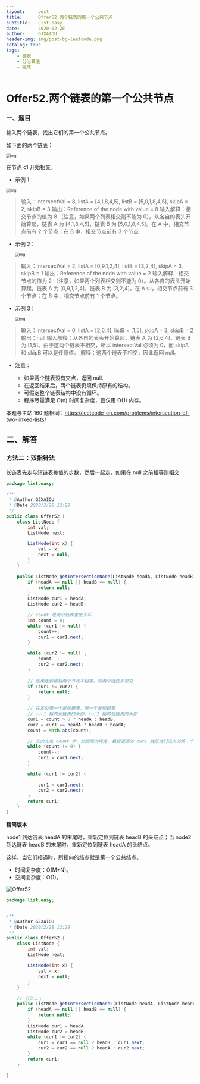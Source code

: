 ```yaml
---
layout:     post
title:      Offer52.两个链表的第一个公共节点
subtitle:   List.easy
date:       2020-02-28
author:     GJXAIOU
header-img: img/post-bg-leetcode.png
catalog: true
tags:
    - 链表
	- 分治算法
	- 完成
---
```


# Offer52.两个链表的第一个公共节点

### 一、题目
输入两个链表，找出它们的第一个公共节点。

如下面的两个链表：

<img src="Offer52.%E4%B8%A4%E4%B8%AA%E9%93%BE%E8%A1%A8%E7%9A%84%E7%AC%AC%E4%B8%80%E4%B8%AA%E5%85%AC%E5%85%B1%E8%8A%82%E7%82%B9.resource/160_statement.png" alt="img" style="zoom: 67%;" />

在节点 c1 开始相交。

- 示例 1：

<img src="Offer52.%E4%B8%A4%E4%B8%AA%E9%93%BE%E8%A1%A8%E7%9A%84%E7%AC%AC%E4%B8%80%E4%B8%AA%E5%85%AC%E5%85%B1%E8%8A%82%E7%82%B9.resource/160_statement-1590152904101.png" alt="img" style="zoom:67%;" />

> 输入：intersectVal = 8, listA = [4,1,8,4,5], listB = [5,0,1,8,4,5], skipA = 2, skipB = 3
> 输出：Reference of the node with value = 8
> 输入解释：相交节点的值为 8 （注意，如果两个列表相交则不能为 0）。从各自的表头开始算起，链表 A 为 [4,1,8,4,5]，链表 B 为 [5,0,1,8,4,5]。在 A 中，相交节点前有 2 个节点；在 B 中，相交节点前有 3 个节点

- 示例 2：

    <img src="Offer52.%E4%B8%A4%E4%B8%AA%E9%93%BE%E8%A1%A8%E7%9A%84%E7%AC%AC%E4%B8%80%E4%B8%AA%E5%85%AC%E5%85%B1%E8%8A%82%E7%82%B9.resource/160_example_2.png" alt="img" style="zoom: 67%;" />

> 输入：intersectVal = 2, listA = [0,9,1,2,4], listB = [3,2,4], skipA = 3, skipB = 1
> 输出：Reference of the node with value = 2
> 输入解释：相交节点的值为 2 （注意，如果两个列表相交则不能为 0）。从各自的表头开始算起，链表 A 为 [0,9,1,2,4]，链表 B 为 [3,2,4]。在 A 中，相交节点前有 3 个节点；在 B 中，相交节点前有 1 个节点。

- 示例 3：

    <img src="Offer52.%E4%B8%A4%E4%B8%AA%E9%93%BE%E8%A1%A8%E7%9A%84%E7%AC%AC%E4%B8%80%E4%B8%AA%E5%85%AC%E5%85%B1%E8%8A%82%E7%82%B9.resource/160_example_3.png" alt="img" style="zoom: 67%;" />

> 输入：intersectVal = 0, listA = [2,6,4], listB = [1,5], skipA = 3, skipB = 2
> 输出：null
> 输入解释：从各自的表头开始算起，链表 A 为 [2,6,4]，链表 B 为 [1,5]。由于这两个链表不相交，所以 intersectVal 必须为 0，而 skipA 和 skipB 可以是任意值。
> 解释：这两个链表不相交，因此返回 null。

- 注意：

    - 如果两个链表没有交点，返回 null.
    - 在返回结果后，两个链表仍须保持原有的结构。
    - 可假定整个链表结构中没有循环。
    - 程序尽量满足 O(n) 时间复杂度，且仅用 O(1) 内存。


本题与主站 160 题相同：https://leetcode-cn.com/problems/intersection-of-two-linked-lists/

## 二、解答

### 方法二：双指针法

长链表先走与短链表差值的步数，然后一起走，如果在 null 之前相等则相交

```java
package list.easy;

/**
 * @Author GJXAIOU
 * @Date 2020/2/28 12:29
 */
public class Offer52 {
    class ListNode {
        int val;
        ListNode next;

        ListNode(int x) {
            val = x;
            next = null;
        }
    }

    public ListNode getIntersectionNode(ListNode headA, ListNode headB) {
        if (headA == null || headB == null) {
            return null;
        }
        ListNode cur1 = headA;
        ListNode cur2 = headB;

        // count 是两个链表差值关系
        int count = 0;
        while (cur1 != null) {
            count++;
            cur1 = cur1.next;
        }

        while (cur2 != null) {
            count--;
            cur2 = cur2.next;
        }
        
        // 如果走到最后两个节点不相等，则两个链表不想交
        if (cur1 != cur2) {
            return null;
        }

        // 在定位哪一个是长链表，哪一个是短链表
        // cur1 指向长链表的头部，cur2 指向短链表的头部
        cur1 = count > 0 ? headA : headB;
        cur2 = cur1 == headA ? headB : headA;
        count = Math.abs(count);

        // 长的先走 count 步，然后短的再走，最后返回的 cur1 就是他们进入的第一个相交节点
        while (count != 0) {
            count--;
            cur1 = cur1.next;
        }

        while (cur1 != cur2) {

            cur1 = cur1.next;
            cur2 = cur2.next;
        }
        return cur1;
    }
}

```



**精简版本**

node1 到达链表 headA 的末尾时，重新定位到链表 headB 的头结点；当 node2 到达链表 headB 的末尾时，重新定位到链表 headA 的头结点。

这样，当它们相遇时，所指向的结点就是第一个公共结点。

-  时间复杂度：O(M+N)。
-  空间复杂度：O(1)。

![Offer52](Offer52.%E4%B8%A4%E4%B8%AA%E9%93%BE%E8%A1%A8%E7%9A%84%E7%AC%AC%E4%B8%80%E4%B8%AA%E5%85%AC%E5%85%B1%E8%8A%82%E7%82%B9.resource/Offer52.gif)

```java
package list.easy;


/**
 * @Author GJXAIOU
 * @Date 2020/2/28 12:29
 */
public class Offer52 {
    class ListNode {
        int val;
        ListNode next;

        ListNode(int x) {
            val = x;
            next = null;
        }
    }

    // 方法二：
    public ListNode getIntersectionNode2(ListNode headA, ListNode headB) {
        if (headA == null || headB == null) {
            return null;
        }
        ListNode cur1 = headA;
        ListNode cur2 = headB;
        while (cur1 != cur2) {
            cur1 = cur1 == null ? headB : cur1.next;
            cur2 = cur2 == null ? headA : cur2.next;
        }
        return cur1;
    }

}

```

